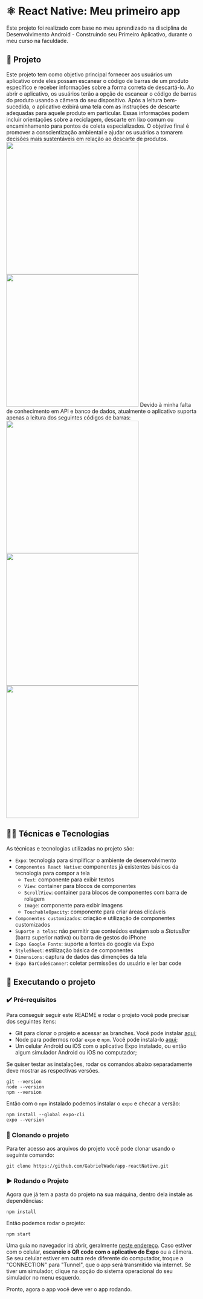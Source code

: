 # ⚛️ React Native: Meu primeiro app

Este projeto foi realizado com base no meu aprendizado na disciplina de Desenvolvimento Android - Construindo seu Primeiro Aplicativo, durante o meu curso na faculdade.

## 📱 Projeto

Este projeto tem como objetivo principal fornecer aos usuários um aplicativo onde eles possam escanear o código de barras de um produto específico e receber informações sobre a forma correta de descartá-lo. Ao abrir o aplicativo, os usuários terão a opção de escanear o código de barras do produto usando a câmera do seu dispositivo. Após a leitura bem-sucedida, o aplicativo exibirá uma tela com as instruções de descarte adequadas para aquele produto em particular. Essas informações podem incluir orientações sobre a reciclagem, descarte em lixo comum ou encaminhamento para pontos de coleta especializados. O objetivo final é promover a conscientização ambiental e ajudar os usuários a tomarem decisões mais sustentáveis em relação ao descarte de produtos.<br>
<img src="./assets/barcode1.png" width="350" /><br>
<img src="./assets/barcode2.png" width="350" />
Devido à minha falta de conhecimento em API e banco de dados, atualmente o aplicativo suporta apenas a leitura dos seguintes códigos de barras:<br>
<img src="./assets/app1.jpeg" width="350" /><br>
<img src="./assets/app2.jpeg" width="350" /><br>
<img src="./assets/app3.jpeg" width="350" /><br>
## 🧑‍💻 Técnicas e Tecnologias

As técnicas e tecnologias utilizadas no projeto são:

- `Expo`: tecnologia para simplificar o ambiente de desenvolvimento
- `Componentes React Native`: componentes já existentes básicos da tecnologia para compor a tela
  - `Text`: componente para exibir textos
  - `View`: container para blocos de componentes
  - `ScrollView`: container para blocos de componentes com barra de rolagem
  - `Image`: componente para exibir imagens
  - `TouchableOpacity`: componente para criar áreas clicáveis
- `Componentes customizados`: criação e utilização de componentes customizados
- `Suporte a telas`: não permitir que conteúdos estejam sob a *StatusBar* (barra superior nativa) ou barra de gestos do iPhone
- `Expo Google Fonts`: suporte a fontes do google via Expo
- `StyleSheet`: estilização básica de componentes
- `Dimensions`: captura de dados das dimenções da tela
- `Expo BarCodeScanner`: coletar permissões do usuário e ler bar code

## 📲 Executando o projeto

### ✔️ Pré-requisitos

Para conseguir seguir este README e rodar o projeto você pode precisar dos seguintes itens:
- Git para clonar o projeto e acessar as branches. Você pode instalar [aqui](https://git-scm.com/downloads);
- Node para podermos rodar `expo` e `npm`. Você pode instala-lo [aqui](https://nodejs.org/en/);
- Um celular Android ou iOS com o aplicativo Expo instalado, ou então algum simulador Android ou iOS no computador;

Se quiser testar as instalações, rodar os comandos abaixo separadamente deve mostrar as respectivas versões.

```
git --version
node --version
npm --version
```

Então com o `npm` instalado podemos instalar o `expo` e checar a versão:
```
npm install --global expo-cli
expo --version
```

### 🐙 Clonando o projeto

Para ter acesso aos arquivos do projeto você pode clonar usando o seguinte comando:

```
git clone https://github.com/GabrielWade/app-reactNative.git
```

### ▶️ Rodando o Projeto

Agora que já tem a pasta do projeto na sua máquina, dentro dela instale as dependências:
```
npm install
```

Então podemos rodar o projeto:
```
npm start
```

Uma guia no navegador irá abrir, geralmente [neste endereço](http://localhost:19002/).
Caso estiver com o celular, **escaneie o QR code com o aplicativo do Expo** ou a câmera.
Se seu celular estiver em outra rede diferente do computador, troque a "CONNECTION" para "Tunnel", que o app será transmitido via internet.
Se tiver um simulador, clique na opção do sistema operacional do seu simulador no menu esquerdo.

Pronto, agora o app você deve ver o app rodando.
